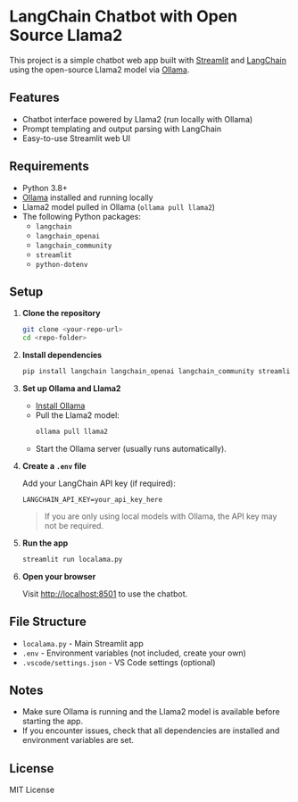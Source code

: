 # LangChain Chatbot with Open Source Llama2

This project is a simple chatbot web app built with [Streamlit](https://streamlit.io/) and [LangChain](https://python.langchain.com/) using the open-source Llama2 model via [Ollama](https://ollama.com/).

## Features

- Chatbot interface powered by Llama2 (run locally with Ollama)
- Prompt templating and output parsing with LangChain
- Easy-to-use Streamlit web UI

## Requirements

- Python 3.8+
- [Ollama](https://ollama.com/) installed and running locally
- Llama2 model pulled in Ollama (`ollama pull llama2`)
- The following Python packages:
  - `langchain`
  - `langchain_openai`
  - `langchain_community`
  - `streamlit`
  - `python-dotenv`

## Setup

1. **Clone the repository**

   ```sh
   git clone <your-repo-url>
   cd <repo-folder>
   ```

2. **Install dependencies**

   ```sh
   pip install langchain langchain_openai langchain_community streamlit python-dotenv
   ```

3. **Set up Ollama and Llama2**

   - [Install Ollama](https://ollama.com/download)
   - Pull the Llama2 model:
     ```sh
     ollama pull llama2
     ```
   - Start the Ollama server (usually runs automatically).

4. **Create a `.env` file**

   Add your LangChain API key (if required):

   ```
   LANGCHAIN_API_KEY=your_api_key_here
   ```

   > If you are only using local models with Ollama, the API key may not be required.

5. **Run the app**

   ```sh
   streamlit run localama.py
   ```

6. **Open your browser**

   Visit [http://localhost:8501](http://localhost:8501) to use the chatbot.

## File Structure

- `localama.py` - Main Streamlit app
- `.env` - Environment variables (not included, create your own)
- `.vscode/settings.json` - VS Code settings (optional)

## Notes

- Make sure Ollama is running and the Llama2 model is available before starting the app.
- If you encounter issues, check that all dependencies are installed and environment variables are set.

## License

MIT License